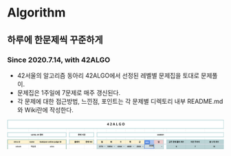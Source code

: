 # Algorithm
## 하루에 한문제씩 꾸준하게 
### Since 2020.7.14, with 42ALGO
- 42서울의 알고리즘 동아리 42ALGO에서 선정된 레벨별 문제집을 토대로 문제풀이.
- 문제집은 1주일에 7문제로 매주 갱신된다.
- 각 문제에 대한 접근방법, 느낀점, 포인트는 각 문제별 디렉토리 내부 README.md와 Wiki란에 작성한다.

<div align=center>
  
![](https://github.com/sebaek42/sebaek42/blob/master/42ALGO.png?raw=true)

</div>
